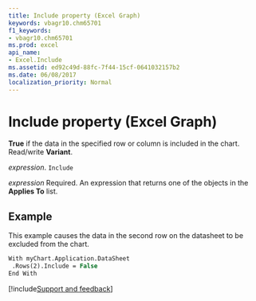 ```yaml
---
title: Include property (Excel Graph)
keywords: vbagr10.chm65701
f1_keywords:
- vbagr10.chm65701
ms.prod: excel
api_name:
- Excel.Include
ms.assetid: ed92c49d-88fc-7f44-15cf-0641032157b2
ms.date: 06/08/2017
localization_priority: Normal
---
```



# Include property (Excel Graph)

**True** if the data in the specified row or column is included in the chart. Read/write **Variant**.

_expression_. `Include`

_expression_ Required. An expression that returns one of the objects in the **Applies To** list.


## Example

This example causes the data in the second row on the datasheet to be excluded from the chart.


```vb
With myChart.Application.DataSheet 
 .Rows(2).Include = False 
End With
```

[!include[Support and feedback](~/includes/feedback-boilerplate.md)]